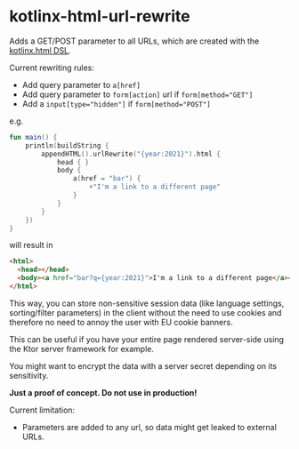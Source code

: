 # kotlinx-html-url-rewrite
Adds a GET/POST parameter to all URLs, which are created with the [kotlinx.html DSL](https://github.com/Kotlin/kotlinx.html).

Current rewriting rules: 
* Add query parameter to `a[href]`
* Add query parameter to `form[action]` url if `form[method="GET"]`
* Add a `input[type="hidden"]` if `form[method="POST"]`

e.g.

```kotlin
fun main() {
    println(buildString {
        appendHTML().urlRewrite("{year:2021}").html {
            head { }
            body {
                a(href = "bar") {
                    +"I'm a link to a different page"
                }
            }
        }
    })
}
```
will result in 
```html
<html>
  <head></head>
  <body><a href="bar?q={year:2021}">I'm a link to a different page</a></body>
</html>
```

This way, you can store non-sensitive session data (like language settings, sorting/filter parameters) in the client
without the need to use cookies and therefore no need to annoy the user with EU cookie banners.

This can be useful if you have your entire page rendered server-side using the Ktor server framework for example.

You might want to encrypt the data with a server secret depending on its sensitivity.   


**Just a proof of concept. Do not use in production!**

Current limitation:
* Parameters are added to any url, so data might get leaked to external URLs.